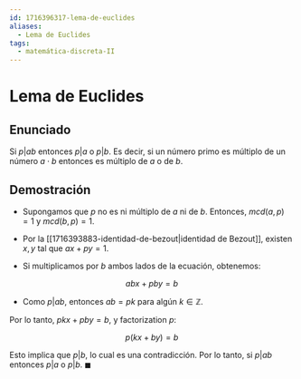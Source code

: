 ```yaml
---
id: 1716396317-lema-de-euclides
aliases:
  - Lema de Euclides
tags:
  - matemática-discreta-II
---
```


# Lema de Euclides

## Enunciado

Si $p | ab$ entonces $p | a$ o $p | b$. Es decir, si un número primo es múltiplo de un número $a\cdot b$ entonces es múltiplo de $a$ o de $b$.

## Demostración

- Supongamos que $p$ no es ni múltiplo de $a$ ni de $b$. Entonces, $mcd(a,p) = 1$ y $mcd(b,p) = 1$.

- Por la [[1716393883-identidad-de-bezout|identidad de Bezout]], existen $x,y$ tal que $ax + py = 1$.

- Si multiplicamos por $b$ ambos lados de la ecuación, obtenemos:

$$
abx + pby = b
$$

- Como $p | ab$, entonces $ab = pk$ para algún $k \in \mathbb{Z}$.

Por lo tanto, $pkx + pby = b$, y factorization $p$:

$$
p(kx + by) = b
$$

Esto implica que $p | b$, lo cual es una contradicción. Por lo tanto, si $p | ab$ entonces $p | a$ o $p | b$. $\blacksquare$
